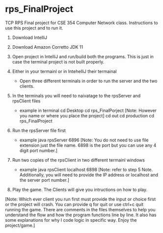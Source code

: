 # rps_FinalProject

TCP RPS Final project for CSE 354 Computer Network class.
Instructions to use this project and to run it.
1) Download IntelliJ
2) Download Amazon Corretto JDK 11
3) Open project in IntelliJ and run/build both the programs. This is just in case the 
   terminal project is not built properly.
   
3) Either in your termainl or in IntehelliJ their termainal
    - Open three different terminals in order to run the server and the two clients.
    
4) In the terminals you will need to naivatage to the rpsServer and rpsClient files
    - example in terminal 
    cd Desktop
    cd rps_FinalPorject [Note: However you name or where you place the project]
    cd out
    cd production
    cd rps_FinalProject
    
5) Run the rpsServer file first
    - example 
    java rpsServer 6896 [Note: You do not need to use file extension just the file name. 
                               6898 is the port but you can use any 4 digit port number.]
                               
6) Run two copies of the rpsClient in two different termainl windows
    - example 
    java rpsClient localhost 6898 [Note: refer to step 5 Note. Additionally, you will
                                         need to provide the IP address or localhost
                                         and the server port number.]
                                         
7) Play the game. The Clients will give you intructions on how to play. 

[Note: Which ever client you run first must provide the input or choice first or the project
       will crash. You can provide q for quit or use ctrl+c quit running the game. There are
       comments in the files themselves to help you understand the flow and how the program
       functions line by line. It also has some explanations for why I code logic in specific
       way. Enjoy the project/game.]
